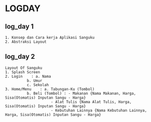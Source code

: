 # LOGDAY
## log_day 1
	1. Konsep dan Cara kerja Aplikasi Sanguku
	2. Abstraksi Layout
## log_day 2
	Layout Of Sanguku 
	1. Splash Screen
	2. Login	: a. Nama
			  b. Umur
			  c. Sekolah
	3. Home/Menu	: a. Tabungan-Ku (Tombol)
			  b. Beli (Tombol) : - Makanan {Nama Makanan, Harga, Sisa(Otomatis) Inputan Sangu - Harga}
			  		     - Alat Tulis {Nama Alat Tulis, Harga, Sisa(Otomatis) Inputan Sangu - Harga}
					     - Kebutuhan Lainnya {Nama Kebutuhan Lainnya, Harga, Sisa(Otomatis) Inputan Sangu - Harga}
